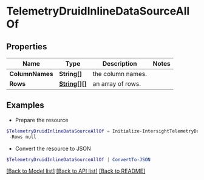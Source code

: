 # TelemetryDruidInlineDataSourceAllOf
## Properties

Name | Type | Description | Notes
------------ | ------------- | ------------- | -------------
**ColumnNames** | **String[]** | the column names. | 
**Rows** | [**String[][]**](Array.md) | an array of rows. | 

## Examples

- Prepare the resource
```powershell
$TelemetryDruidInlineDataSourceAllOf = Initialize-IntersightTelemetryDruidInlineDataSourceAllOf  -ColumnNames null `
 -Rows null
```

- Convert the resource to JSON
```powershell
$TelemetryDruidInlineDataSourceAllOf | ConvertTo-JSON
```

[[Back to Model list]](../README.md#documentation-for-models) [[Back to API list]](../README.md#documentation-for-api-endpoints) [[Back to README]](../README.md)

